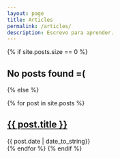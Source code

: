 ```yaml
---
layout: page
title: Articles
permalink: /articles/
description: Escrevo para aprender.
---
```


<a class="scroll-down" href=""></a>

{% if site.posts.size == 0 %}
    <h2>No posts found =(</h2>
{% else %}

{% for post in site.posts %}
<div class="content list">
  <div class="list-item">
    <h2 class="list-post-title">
      <a href="{{ post.url }}">{{ post.title }}</a>
    </h2>
    <div class="list-post-date">
      <time>{{ post.date | date_to_string}}</time>
    </div>
  </div>
</div>
{% endfor %}
{% endif %}

